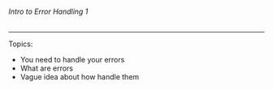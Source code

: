 ###### Intro to Error Handling 1
---

Topics:

* You need to handle your errors
* What are errors
* Vague idea about how handle them
